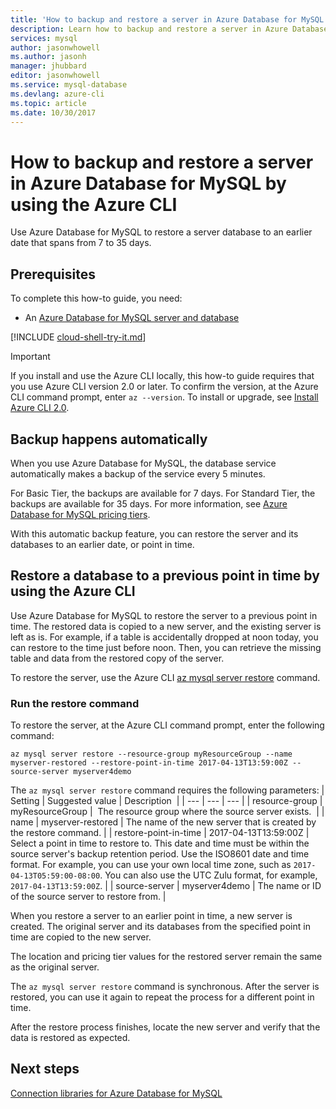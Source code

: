 ```yaml
---
title: 'How to backup and restore a server in Azure Database for MySQL | Microsoft Docs'
description: Learn how to backup and restore a server in Azure Database for MySQL by using the Azure CLI.
services: mysql
author: jasonwhowell
ms.author: jasonh
manager: jhubbard
editor: jasonwhowell
ms.service: mysql-database
ms.devlang: azure-cli
ms.topic: article
ms.date: 10/30/2017
---
```


# How to backup and restore a server in Azure Database for MySQL by using the Azure CLI

Use Azure Database for MySQL to restore a server database to an earlier date that spans from 7 to 35 days.

## Prerequisites
To complete this how-to guide, you need:
- An [Azure Database for MySQL server and database](quickstart-create-mysql-server-database-using-azure-portal.md)

[!INCLUDE [cloud-shell-try-it.md](../../includes/cloud-shell-try-it.md)]

> [!IMPORTANT]
> If you install and use the Azure CLI locally, this how-to guide requires that you use Azure CLI version 2.0 or later. To confirm the version, at the Azure CLI command prompt, enter `az --version`. To install or upgrade, see [Install Azure CLI 2.0]( /cli/azure/install-azure-cli).

## Backup happens automatically
When you use Azure Database for MySQL, the database service automatically makes a backup of the service every 5 minutes. 

For Basic Tier, the backups are available for 7 days. For Standard Tier, the backups are available for 35 days. For more information, see [Azure Database for MySQL pricing tiers](concepts-service-tiers.md).

With this automatic backup feature, you can restore the server and its databases to an earlier date, or point in time.

## Restore a database to a previous point in time by using the Azure CLI
Use Azure Database for MySQL to restore the server to a previous point in time. The restored data is copied to a new server, and the existing server is left as is. For example, if a table is accidentally dropped at noon today, you can restore to the time just before noon. Then, you can retrieve the missing table and data from the restored copy of the server. 

To restore the server, use the Azure CLI [az mysql server restore](/cli/azure/mysql/server#restore) command.

### Run the restore command

To restore the server, at the Azure CLI command prompt, enter the following command:

```azurecli-interactive
az mysql server restore --resource-group myResourceGroup --name myserver-restored --restore-point-in-time 2017-04-13T13:59:00Z --source-server myserver4demo
```

The `az mysql server restore` command requires the following parameters:
| Setting | Suggested value | Description  |
| --- | --- | --- |
| resource-group | myResourceGroup |  The resource group where the source server exists.  |
| name | myserver-restored | The name of the new server that is created by the restore command. |
| restore-point-in-time | 2017-04-13T13:59:00Z | Select a point in time to restore to. This date and time must be within the source server's backup retention period. Use the ISO8601 date and time format. For example, you can use your own local time zone, such as `2017-04-13T05:59:00-08:00`. You can also use the UTC Zulu format, for example, `2017-04-13T13:59:00Z`. |
| source-server | myserver4demo | The name or ID of the source server to restore from. |

When you restore a server to an earlier point in time, a new server is created. The original server and its databases from the specified point in time are copied to the new server.

The location and pricing tier values for the restored server remain the same as the original server. 

The `az mysql server restore` command is synchronous. After the server is restored, you can use it again to repeat the process for a different point in time. 

After the restore process finishes, locate the new server and verify that the data is restored as expected.

## Next steps
[Connection libraries for Azure Database for MySQL](concepts-connection-libraries.md)
